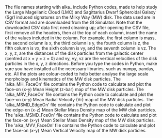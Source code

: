 The file names starting with alka_ include Python codes, made to help study the Large Magellanic Cloud (LMC) and Sagittarius Dwarf Spheroidal Galaxy (Sgr) induced signatures on the Milky Way (MW) disk.
The data used are in CSV format and are downloaded from the GI Simulator. Note that the downloaded CSV data first need cleaning up; after opening the CSV file, first remove all the headers, then at the top of each column, insert the name of the values included in the column. For example, the first column is mass, the second column is x, the third column is y, the fourth column is z, the fifth column is vx, the sixth column is vy, and the seventh column is vz. The x, y, z, are the distances of the disk particles from the galactic center (centred at x = y = z = 0) and vy, vy, vz are the vertical velocities of the disk particles in the x, y, z directions. 
Before you type the codes in Python, make sure you have installed all the necessary libraries, such as numpy, pandas, etc. 
All the plots are colour-coded to help better analyse the large scale morphology and kinematics of the MW disk particles.
The 'alka_MH_FaceOn' file contains the Python code to calculate and plot the face-on (x-y) Mean Height (z-bar) map of the MW disk particles. 
The 'alka_MRV_FaceOn' file contains the Python code to calculate and plot the face-on (x-y) Mean Radial Velocity (Vr) map of the MW disk particles.
The 'alka_MSMD_EdgeOn' file contains the Python code to calculate and plot the edge-on (x-z) Mean Stellar Mass Density map of the MW disk particles.
The 'alka_MSMD_FceOn' file contains the Python code to calculate and plot the face-on (x-y) Mean Stellar Mass Density map of the MW disk particles.
The 'alka_MVV_FaceOn' file contains the Python code to calculate and plot the face-on (x-y) Mean Vertical Velocity map of the MW disk particles.
